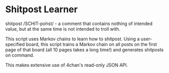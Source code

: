 # Shitpost Learner

shitpost /SCHIT-pohst/ - a comment that contains nothing of intended value, but at the
same time is not intended to troll with.

This script uses Markov chains to learn how to shitpost. Using a user-specified board,
this script trains a Markov chain on all posts on the first page of that board (all 10
pages takes a long time!) and generates shitposts on command.

This makes extensive use of 4chan's read-only JSON API.
